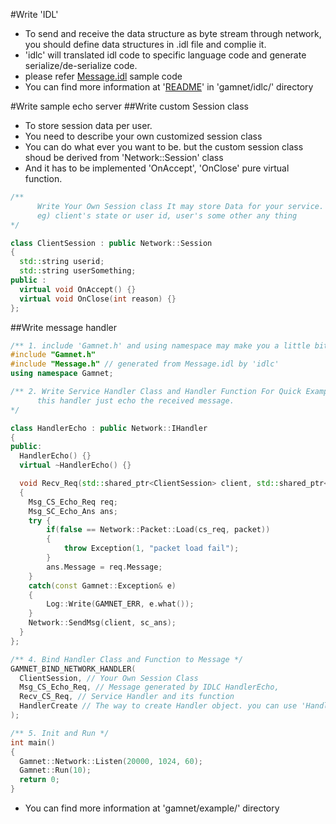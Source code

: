 #Write 'IDL'
- To send and receive the data structure as byte stream through network, you should define data structures in .idl file and complie it.
- 'idlc' will translated idl code to specific language code and generate serialize/de-serialize code.
- please refer [Message.idl](https://github.com/ChoiIngon/gamnet/blob/master/example/Message.idl) sample code
- You can find more information at '[README](https://github.com/ChoiIngon/gamnet/blob/master/idlc/README.md)' in 'gamnet/idlc/' directory

#Write sample echo server
##Write custom Session class
- To store session data per user.
- You need to describe your own customized session class
- You can do what ever you want to be. but the custom session class shoud be derived from 'Network::Session' class
- And it has to be implemented 'OnAccept', 'OnClose' pure virtual function.
```C++
/** 
      Write Your Own Session class It may store Data for your service. 
      eg) client's state or user id, user's some other any thing 
*/ 

class ClientSession : public Network::Session 
{ 
  std::string userid; 
  std::string userSomething; 
public : 
  virtual void OnAccept() {} 
  virtual void OnClose(int reason) {} 
};
```
##Write message handler
```C++
/** 1. include 'Gamnet.h' and using namespace may make you a little bit comfortable for writing code */
#include "Gamnet.h"
#include "Message.h" // generated from Message.idl by 'idlc'
using namespace Gamnet;

/** 2. Write Service Handler Class and Handler Function For Quick Example
      this handler just echo the received message. 
*/ 

class HandlerEcho : public Network::IHandler 
{ 
public: 
  HandlerEcho() {} 
  virtual ~HandlerEcho() {}

  void Recv_Req(std::shared_ptr<ClientSession> client, std::shared_ptr<Network::Packet> packet)
  {
    Msg_CS_Echo_Req req;
    Msg_SC_Echo_Ans ans;
    try {
        if(false == Network::Packet::Load(cs_req, packet))
        {
            throw Exception(1, "packet load fail");
        }
        ans.Message = req.Message;
    }
    catch(const Gamnet::Exception& e)
    {
        Log::Write(GAMNET_ERR, e.what());
    }
    Network::SendMsg(client, sc_ans);
  }
};

/** 4. Bind Handler Class and Function to Message */ 
GAMNET_BIND_NETWORK_HANDLER( 
  ClientSession, // Your Own Session Class 
  Msg_CS_Echo_Req, // Message generated by IDLC HandlerEcho, 
  Recv_CS_Req, // Service Handler and its function 
  HandlerCreate // The way to create Handler object. you can use 'HandlerStatic' or 'HandlerFind' also
);

/** 5. Init and Run */ 
int main() 
{ 
  Gamnet::Network::Listen(20000, 1024, 60); 
  Gamnet::Run(10); 
  return 0; 
}
```
- You can find more information at 'gamnet/example/' directory
